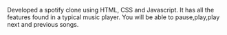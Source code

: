 Developed a spotify clone using HTML, CSS and Javascript.
It has all the features found in a typical music player. 
You will be able to pause,play,play next and previous songs.

